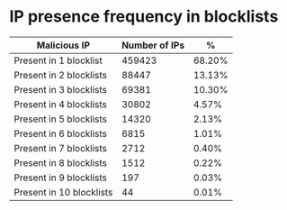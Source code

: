 # IP presence frequency in blocklists
| Malicious IP | Number of IPs | % |
|----|----|----|
| Present in 1 blocklist | 459423 | 68.20% |
| Present in 2 blocklists | 88447 | 13.13% |
| Present in 3 blocklists | 69381 | 10.30% |
| Present in 4 blocklists | 30802 | 4.57% |
| Present in 5 blocklists | 14320 | 2.13% |
| Present in 6 blocklists | 6815 | 1.01% |
| Present in 7 blocklists | 2712 | 0.40% |
| Present in 8 blocklists | 1512 | 0.22% |
| Present in 9 blocklists | 197 | 0.03% |
| Present in 10 blocklists | 44 | 0.01% |
